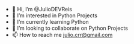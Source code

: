 - 👋 Hi, I’m @JulioDEVReis
- 👀 I’m interested in Python Projects
- 🌱 I’m currently learning Python
- 💞️ I’m looking to collaborate on Python Projects
- 📫 How to reach me julio.crr@gmail.com

<!---
JulioDEVReis/JulioDEVReis is a ✨ special ✨ repository because its `README.md` (this file) appears on your GitHub profile.
You can click the Preview link to take a look at your changes.
--->
